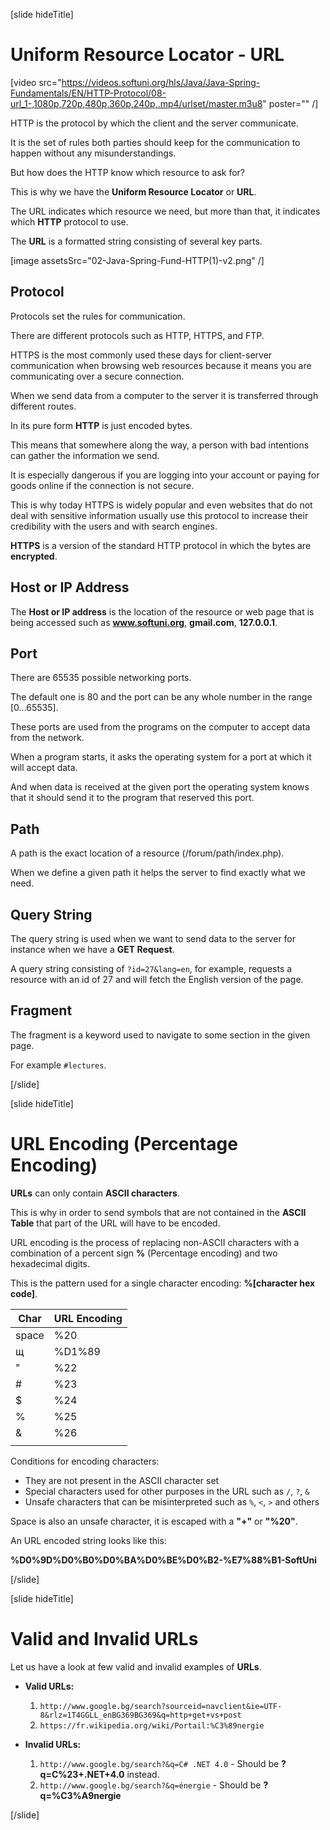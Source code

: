 [slide hideTitle]

# Uniform Resource Locator - URL

[video src="https://videos.softuni.org/hls/Java/Java-Spring-Fundamentals/EN/HTTP-Protocol/08-url_1-,1080p,720p,480p,360p,240p,.mp4/urlset/master.m3u8" poster="" /]

HTTP is the protocol by which the client and the server communicate.

It is the set of rules both parties should keep for the communication to happen without any misunderstandings.

But how does the HTTP know which resource to ask for? 

This is why we have the **Uniform Resource Locator** or **URL**.

The URL indicates which resource we need, but more than that, it indicates which **HTTP** protocol to use.

The **URL** is a formatted string consisting of several key parts. 

[image assetsSrc="02-Java-Spring-Fund-HTTP(1)-v2.png" /]

## Protocol

Protocols set the rules for communication.

There are different protocols such as HTTP, HTTPS, and FTP. 

HTTPS is the most commonly used these days for client-server communication when browsing web resources because it means you are communicating over a secure connection.

When we send data from a computer to the server it is transferred through different routes.

In its pure form **HTTP** is just encoded bytes.

This means that somewhere along the way, a person with bad intentions can gather the information we send. 

It is especially dangerous if you are logging into your account or paying for goods online if the connection is not secure.

This is why today HTTPS is widely popular and even websites that do not deal with sensitive information usually use this protocol to increase their credibility with the users and with search engines.

**HTTPS** is a version of the standard HTTP protocol in which the bytes are **encrypted**.

## Host or IP Address

The **Host or IP address** is the location of the resource or web page that is being accessed such as **www.softuni.org**, **gmail.com**, **127.0.0.1**.

## Port

There are 65535 possible networking ports.

The default one is 80 and the port can be any whole number in the range [0...65535].

These ports are used from the programs on the computer to accept data from the network.

When a program starts, it asks the operating system for a port at which it will accept data.

And when data is received at the given port the operating system knows that it should send it to the program that reserved this port.



## Path

A path is the exact location of a resource (/forum/path/index.php).

When we define a given path it helps the server to find exactly what we need.

## Query String

The query string is used when we want to send data to the server for instance when we have a **GET Request**.

A query string consisting of `?id=27&lang=en`, for example, requests a resource with an id of 27 and will fetch the English version of the page.

## Fragment

The fragment is a keyword used to navigate to some section in the given page.

For example `#lectures`.

[/slide]

[slide hideTitle]

# URL Encoding (Percentage Encoding)

**URLs** can only contain **ASCII characters**.

This is why in order to send symbols that are not contained in the **ASCII Table** that part of the URL will have to be encoded.

URL encoding is the process of replacing non-ASCII characters with a combination of a percent sign **%** (Percentage encoding) and two hexadecimal digits.

This is the pattern used for a single character encoding: **%[character hex code]**.

| **Char** | **URL Encoding** | 
| --- | --- |
| space | %20 |
| щ | %D1%89 |
| " | %22 |
| # | %23 |
| $ | %24 |
| % | %25 |
| & | %26 |
|   |   |

Conditions for encoding characters:

- They are not present in the ASCII character set
- Special characters used for other purposes in the URL such as `/`, `?`, `&`
- Unsafe characters that can be misinterpreted such as `%`, `<`, `>` and others


Space is also an unsafe character, it is escaped with a **"+"** or **"%20"**.

An URL encoded string looks like this:

**%D0%9D%D0%B0%D0%BA%D0%BE%D0%B2-%E7%88%B1-SoftUni​**

[/slide]

[slide hideTitle]

# Valid and Invalid URLs

Let us have a look at few valid and invalid examples of **URLs**.

- **Valid URLs:**

    1. `http://www.google.bg/search?sourceid=navclient&ie=UTF-8&rlz=1T4GGLL_enBG369BG369&q=http+get+vs+post`
    2. `https://fr.wikipedia.org/wiki/Portail:%C3%89nergie​`


- **Invalid URLs:**

    1. `http://www.google.bg/search?&q=C# .NET 4.0` - Should be **?q=C%23+.NET+4.0​** instead.
    2. `http://www.google.bg/search?&q=énergie​` - Should be **?q=%C3%A9nergie**

[/slide]
